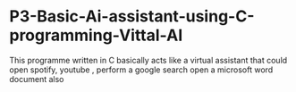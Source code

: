 # P3-Basic-Ai-assistant-using-C-programming-Vittal-AI
This programme written in C basically acts like a virtual assistant that could open spotify, youtube , perform a google search open a microsoft word document also
